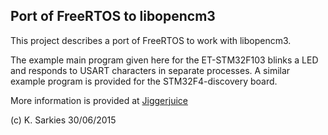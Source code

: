 Port of FreeRTOS to libopencm3
------------------------------

This project describes a port of FreeRTOS to work with libopencm3.

The example main program given here for the ET-STM32F103 blinks a LED and
responds to USART characters in separate processes. A similar example
program is provided for the STM32F4-discovery board.

More information is provided at [Jiggerjuice](http://jiggerjuice.info/electronics/projects/arm/freertos-stm32f103-port.html)

(c) K. Sarkies 30/06/2015

